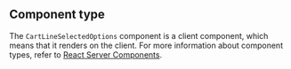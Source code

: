 ## Component type

The `CartLineSelectedOptions` component is a client component, which means that it renders on the client. For more information about component types, refer to [React Server Components](/api/hydrogen/framework/react-server-components).
